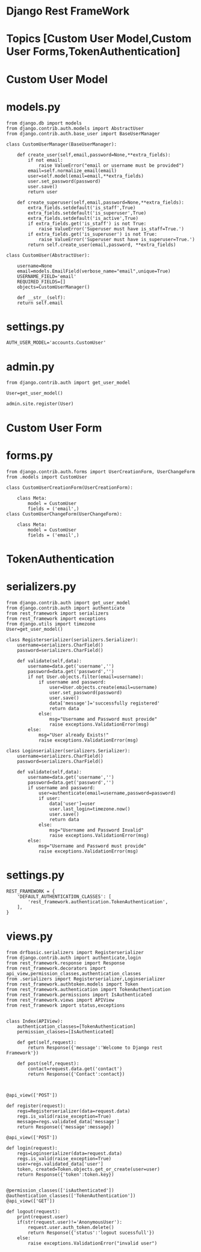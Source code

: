 # Django Rest FrameWork
# Topics [Custom User Model,Custom User Forms,TokenAuthentication]

# Custom User Model
# models.py

    from django.db import models
    from django.contrib.auth.models import AbstractUser
    from django.contrib.auth.base_user import BaseUserManager

    class CustomUserManager(BaseUserManager):

        def create_user(self,email,password=None,**extra_fields):
            if not email:
                raise ValueError("email or username must be provided")
            email=self.normalize_email(email)
            user=self.model(email=email,**extra_fields)
            user.set_password(password)
            user.save()
            return user

        def create_superuser(self,email,password=None,**extra_fields):
            extra_fields.setdefault('is_staff',True)
            extra_fields.setdefault('is_superuser',True)
            extra_fields.setdefault('is_active',True)
            if extra_fields.get('is_staff') is not True:
                raise ValueError('Superuser must have is_staff=True.')
            if extra_fields.get('is_superuser') is not True:
                raise ValueError('Superuser must have is_superuser=True.')
            return self.create_user(email,password, **extra_fields)

    class CustomUser(AbstractUser):

        username=None
        email=models.EmailField(verbose_name="email",unique=True)
        USERNAME_FIELD='email'
        REQUIRED_FIELDS=[]
        objects=CustomUserManager()

        def __str__(self):
        return self.email

        
# settings.py

    AUTH_USER_MODEL='accounts.CustomUser'

# admin.py

    from django.contrib.auth import get_user_model

    User=get_user_model()

    admin.site.register(User)

# Custom User Form
# forms.py

    from django.contrib.auth.forms import UserCreationForm, UserChangeForm
    from .models import CustomUser

    class CustomUserCreationForm(UserCreationForm):

        class Meta:
            model = CustomUser
            fields = ('email',)
    class CustomUserChangeForm(UserChangeForm):

        class Meta:
            model = CustomUser
            fields = ('email',)

# TokenAuthentication
# serializers.py

    from django.contrib.auth import get_user_model
    from django.contrib.auth import authenticate
    from rest_framework import serializers
    from rest_framework import exceptions
    from django.utils import timezone
    User=get_user_model()

    class Registerserializer(serializers.Serializer):
        username=serializers.CharField()
        password=serializers.CharField()

        def validate(self,data):
            username=data.get('username','')
            password=data.get('password','')
            if not User.objects.filter(email=username):
                if username and password:
                    user=User.objects.create(email=username)
                    user.set_password(password)
                    user.save()
                    data['message']='successfully registered'
                    return data
                else:
                    msg="Username and Password must provide"
                    raise exceptions.ValidationError(msg)
            else:
                msg="User already Exists!"
                raise exceptions.ValidationError(msg)

    class Loginserializer(serializers.Serializer):
        username=serializers.CharField()
        password=serializers.CharField()

        def validate(self,data):
            username=data.get('username','')
            password=data.get('password','')
            if username and password:
                user=authenticate(email=username,password=password)
                if user:
                    data['user']=user
                    user.last_login=timezone.now()
                    user.save()
                    return data
                else:
                    msg="Username and Password Invalid"
                    raise exceptions.ValidationError(msg)
            else:
                msg="Username and Password must provide"
                raise exceptions.ValidationError(msg)

# settings.py

    REST_FRAMEWORK = {
        'DEFAULT_AUTHENTICATION_CLASSES': [
            'rest_framework.authentication.TokenAuthentication',
        ],
    }

# views.py

    from drfbasic.serializers import Registerserializer
    from django.contrib.auth import authenticate,login
    from rest_framework.response import Response
    from rest_framework.decorators import api_view,permission_classes,authentication_classes
    from .serializers import Registerserializer,Loginserializer
    from rest_framework.authtoken.models import Token
    from rest_framework.authentication import TokenAuthentication
    from rest_framework.permissions import IsAuthenticated
    from rest_framework.views import APIView
    from rest_framework import status,exceptions


    class Index(APIView):
        authentication_classes=[TokenAuthentication]
        permission_classes=[IsAuthenticated]

        def get(self,request):
            return Response({'message':'Welcome to Django rest Framework'})

        def post(self,request):
            contact=request.data.get('contact')
            return Response({'Contact':contact})



    @api_view(['POST'])

    def register(request):
        regs=Registerserializer(data=request.data)
        regs.is_valid(raise_exception=True)
        message=regs.validated_data['message']
        return Response({'message':message})

    @api_view(['POST'])

    def login(request):
        regs=Loginserializer(data=request.data)
        regs.is_valid(raise_exception=True)
        user=regs.validated_data['user']
        token, created=Token.objects.get_or_create(user=user)
        return Response({'token':token.key})


    @permission_classes(['isAuthenticated'])
    @authentication_classes(['TokenAuthentication'])
    @api_view(['GET'])

    def logout(request):
        print(request.user)
        if(str(request.user)!='AnonymousUser'):
            request.user.auth_token.delete()
            return Response({'status':'logout sucessfull'})
        else:
            raise exceptions.ValidationError("invalid user")
